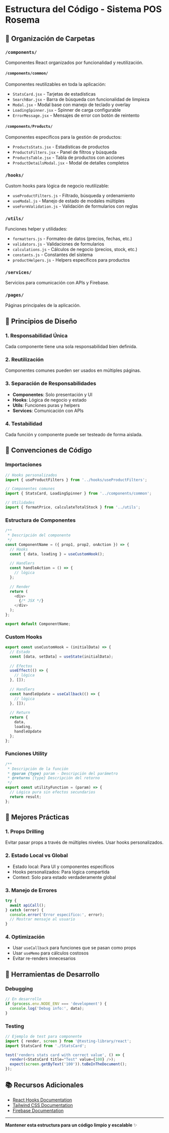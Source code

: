 # Estructura del Código - Sistema POS Rosema

## 📁 Organización de Carpetas

### `/components/`
Componentes React organizados por funcionalidad y reutilización.

#### `/components/common/`
Componentes reutilizables en toda la aplicación:
- `StatsCard.jsx` - Tarjetas de estadísticas
- `SearchBar.jsx` - Barra de búsqueda con funcionalidad de limpieza
- `Modal.jsx` - Modal base con manejo de teclado y overlay
- `LoadingSpinner.jsx` - Spinner de carga configurable
- `ErrorMessage.jsx` - Mensajes de error con botón de reintento

#### `/components/Products/`
Componentes específicos para la gestión de productos:
- `ProductsStats.jsx` - Estadísticas de productos
- `ProductsFilters.jsx` - Panel de filtros y búsqueda
- `ProductsTable.jsx` - Tabla de productos con acciones
- `ProductDetailsModal.jsx` - Modal de detalles completos

### `/hooks/`
Custom hooks para lógica de negocio reutilizable:
- `useProductFilters.js` - Filtrado, búsqueda y ordenamiento
- `useModal.js` - Manejo de estado de modales múltiples
- `useFormValidation.js` - Validación de formularios con reglas

### `/utils/`
Funciones helper y utilidades:
- `formatters.js` - Formateo de datos (precios, fechas, etc.)
- `validators.js` - Validaciones de formularios
- `calculations.js` - Cálculos de negocio (precios, stock, etc.)
- `constants.js` - Constantes del sistema
- `productHelpers.js` - Helpers específicos para productos

### `/services/`
Servicios para comunicación con APIs y Firebase.

### `/pages/`
Páginas principales de la aplicación.

## 🎯 Principios de Diseño

### 1. **Responsabilidad Única**
Cada componente tiene una sola responsabilidad bien definida.

### 2. **Reutilización**
Componentes comunes pueden ser usados en múltiples páginas.

### 3. **Separación de Responsabilidades**
- **Componentes**: Solo presentación y UI
- **Hooks**: Lógica de negocio y estado
- **Utils**: Funciones puras y helpers
- **Services**: Comunicación con APIs

### 4. **Testabilidad**
Cada función y componente puede ser testeado de forma aislada.

## 📝 Convenciones de Código

### Importaciones
```javascript
// Hooks personalizados
import { useProductFilters } from '../hooks/useProductFilters';

// Componentes comunes
import { StatsCard, LoadingSpinner } from '../components/common';

// Utilidades
import { formatPrice, calculateTotalStock } from '../utils';
```

### Estructura de Componentes
```javascript
/**
 * Descripción del componente
 */
const ComponentName = ({ prop1, prop2, onAction }) => {
  // Hooks
  const { data, loading } = useCustomHook();
  
  // Handlers
  const handleAction = () => {
    // lógica
  };
  
  // Render
  return (
    <div>
      {/* JSX */}
    </div>
  );
};

export default ComponentName;
```

### Custom Hooks
```javascript
export const useCustomHook = (initialData) => {
  // Estado
  const [data, setData] = useState(initialData);
  
  // Efectos
  useEffect(() => {
    // lógica
  }, []);
  
  // Handlers
  const handleUpdate = useCallback(() => {
    // lógica
  }, []);
  
  // Return
  return {
    data,
    loading,
    handleUpdate
  };
};
```

### Funciones Utility
```javascript
/**
 * Descripción de la función
 * @param {type} param - Descripción del parámetro
 * @returns {type} Descripción del retorno
 */
export const utilityFunction = (param) => {
  // Lógica pura sin efectos secundarios
  return result;
};
```

## 🚀 Mejores Prácticas

### 1. **Props Drilling**
Evitar pasar props a través de múltiples niveles. Usar hooks personalizados.

### 2. **Estado Local vs Global**
- Estado local: Para UI y componentes específicos
- Hooks personalizados: Para lógica compartida
- Context: Solo para estado verdaderamente global

### 3. **Manejo de Errores**
```javascript
try {
  await apiCall();
} catch (error) {
  console.error('Error específico:', error);
  // Mostrar mensaje al usuario
}
```

### 4. **Optimización**
- Usar `useCallback` para funciones que se pasan como props
- Usar `useMemo` para cálculos costosos
- Evitar re-renders innecesarios

## 🔧 Herramientas de Desarrollo

### Debugging
```javascript
// En desarrollo
if (process.env.NODE_ENV === 'development') {
  console.log('Debug info:', data);
}
```

### Testing
```javascript
// Ejemplo de test para componente
import { render, screen } from '@testing-library/react';
import StatsCard from './StatsCard';

test('renders stats card with correct value', () => {
  render(<StatsCard title="Test" value={100} />);
  expect(screen.getByText('100')).toBeInTheDocument();
});
```

## 📚 Recursos Adicionales

- [React Hooks Documentation](https://reactjs.org/docs/hooks-intro.html)
- [Tailwind CSS Documentation](https://tailwindcss.com/docs)
- [Firebase Documentation](https://firebase.google.com/docs)

---

**Mantener esta estructura para un código limpio y escalable** ✨
